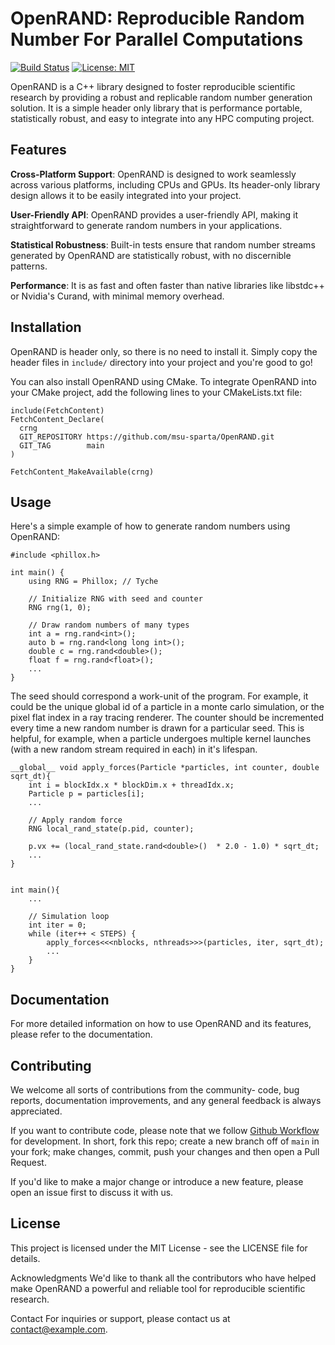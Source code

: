 # OpenRAND: Reproducible Random Number For Parallel Computations
[![Build Status](https://github.com/shihab-shahriar/rnd/actions/workflows/run-tests.yml/badge.svg)](https://github.com/shihab-shahriar/rnd/actions)
[![License: MIT](https://img.shields.io/badge/License-MIT-yellow.svg)](https://opensource.org/licenses/MIT)

OpenRAND is a C++ library designed to foster reproducible scientific research by providing a robust and replicable random number generation solution. It is a simple header only library that is performance portable, statistically robust, and easy to integrate into any HPC computing project.

## Features
**Cross-Platform Support**: OpenRAND is designed to work seamlessly across various platforms, including CPUs and GPUs. Its header-only library design allows it to be easily integrated into your project.

**User-Friendly API**: OpenRAND provides a user-friendly API, making it straightforward to generate random numbers in your applications.

**Statistical Robustness**: Built-in tests ensure that random number streams generated by OpenRAND are statistically robust, with no discernible patterns.

**Performance**: It is as fast and often faster than native libraries like libstdc++ or Nvidia's Curand, with minimal memory overhead.


## Installation
OpenRAND is header only, so there is no need to install it. Simply copy the header files in `include/` directory into your project and you're good to go!

You can also install OpenRAND using CMake. To integrate OpenRAND into your CMake project, add the following lines to your CMakeLists.txt file:

```
include(FetchContent)
FetchContent_Declare(
  crng
  GIT_REPOSITORY https://github.com/msu-sparta/OpenRAND.git
  GIT_TAG        main
)

FetchContent_MakeAvailable(crng)
```


## Usage
Here's a simple example of how to generate random numbers using OpenRAND:

```
#include <phillox.h>

int main() {
    using RNG = Phillox; // Tyche
    
    // Initialize RNG with seed and counter
    RNG rng(1, 0);

    // Draw random numbers of many types
    int a = rng.rand<int>();
    auto b = rng.rand<long long int>();
    double c = rng.rand<double>();
    float f = rng.rand<float>();
    ...
}
```

The seed should correspond a work-unit of the program. For example, it could be the unique global id of a particle in a monte carlo simulation, or the pixel flat index in a ray tracing renderer. The counter should be incremented every time a new random number is drawn for a particular seed. This is helpful, for example, when a particle undergoes multiple kernel launches (with a new random stream required in each) in it's lifespan.

```
__global__ void apply_forces(Particle *particles, int counter, double sqrt_dt){
    int i = blockIdx.x * blockDim.x + threadIdx.x;
    Particle p = particles[i];
    ...

    // Apply random force
    RNG local_rand_state(p.pid, counter);
    
    p.vx += (local_rand_state.rand<double>()  * 2.0 - 1.0) * sqrt_dt;
    ...
}


int main(){
    ...

    // Simulation loop
    int iter = 0;
    while (iter++ < STEPS) {
        apply_forces<<<nblocks, nthreads>>>(particles, iter, sqrt_dt);
        ...
    }
}
```

## Documentation
For more detailed information on how to use OpenRAND and its features, please refer to the documentation.

## Contributing
We welcome all sorts of contributions from the community- code, bug reports, documentation improvements, and any general feedback is always appreciated. 

If you want to contribute code, please note that we follow [Github Workflow](https://docs.github.com/en/get-started/quickstart/github-flow) for development. In short, fork this repo; create a new branch off of `main` in your fork; make changes, commit, push your changes and then open a Pull Request. 

If you'd like to make a major change or introduce a new feature, please open an issue first to discuss it with us.

## License
This project is licensed under the MIT License - see the LICENSE file for details.

Acknowledgments
We'd like to thank all the contributors who have helped make OpenRAND a powerful and reliable tool for reproducible scientific research.

Contact
For inquiries or support, please contact us at contact@example.com.